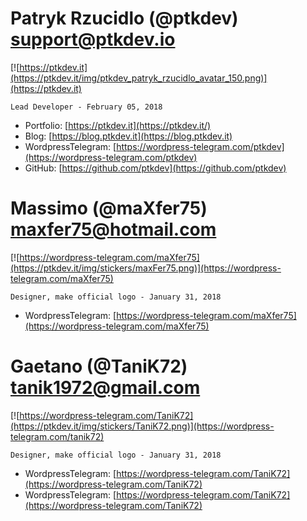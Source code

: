 # Patryk Rzucidlo (@ptkdev) support@ptkdev.io
[![https://ptkdev.it](https://ptkdev.it/img/ptkdev_patryk_rzucidlo_avatar_150.png)](https://ptkdev.it)

`Lead Developer - February 05, 2018`
* Portfolio: [https://ptkdev.it](https://ptkdev.it/)
* Blog: [https://blog.ptkdev.it](https://blog.ptkdev.it)
* WordpressTelegram: [https://wordpress-telegram.com/ptkdev](https://wordpress-telegram.com/ptkdev)
* GitHub: [https://github.com/ptkdev](https://github.com/ptkdev)


# Massimo (@maXfer75) maxfer75@hotmail.com
[![https://wordpress-telegram.com/maXfer75](https://ptkdev.it/img/stickers/maxFer75.png)](https://wordpress-telegram.com/maXfer75)

`Designer, make official logo - January 31, 2018`
* WordpressTelegram: [https://wordpress-telegram.com/maXfer75](https://wordpress-telegram.com/maXfer75)


# Gaetano (@TaniK72) tanik1972@gmail.com
[![https://wordpress-telegram.com/TaniK72](https://ptkdev.it/img/stickers/TaniK72.png)](https://wordpress-telegram.com/tanik72)

`Designer, make official logo - January 31, 2018`
* WordpressTelegram: [https://wordpress-telegram.com/TaniK72](https://wordpress-telegram.com/TaniK72)
* WordpressTelegram: [https://wordpress-telegram.com/TaniK72](https://wordpress-telegram.com/TaniK72)